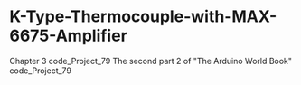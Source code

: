 # K-Type-Thermocouple-with-MAX-6675-Amplifier
Chapter 3 code_Project_79 The second part 2 of "The Arduino World Book" code_Project_79
